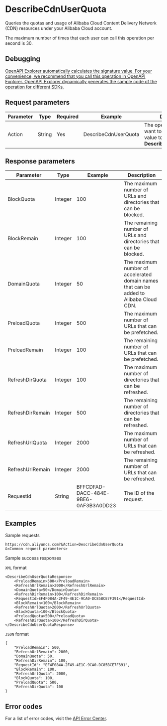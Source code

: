# DescribeCdnUserQuota

Queries the quotas and usage of Alibaba Cloud Content Delivery Network \(CDN\) resources under your Alibaba Cloud account.

The maximum number of times that each user can call this operation per second is 30.

## Debugging

[OpenAPI Explorer automatically calculates the signature value. For your convenience, we recommend that you call this operation in OpenAPI Explorer. OpenAPI Explorer dynamically generates the sample code of the operation for different SDKs.](https://api.aliyun.com/#product=Cdn&api=DescribeCdnUserQuota&type=RPC&version=2018-05-10)

## Request parameters

|Parameter|Type|Required|Example|Description|
|---------|----|--------|-------|-----------|
|Action|String|Yes|DescribeCdnUserQuota|The operation that you want to perform. Set the value to **DescribeCdnUserQuota**. |

## Response parameters

|Parameter|Type|Example|Description|
|---------|----|-------|-----------|
|BlockQuota|Integer|100|The maximum number of URLs and directories that can be blocked. |
|BlockRemain|Integer|100|The remaining number of URLs and directories that can be blocked. |
|DomainQuota|Integer|50|The maximum number of accelerated domain names that can be added to Alibaba Cloud CDN. |
|PreloadQuota|Integer|500|The maximum number of URLs that can be prefetched. |
|PreloadRemain|Integer|100|The remaining number of URLs that can be prefetched. |
|RefreshDirQuota|Integer|100|The maximum number of directories that can be refreshed. |
|RefreshDirRemain|Integer|500|The remaining number of directories that can be refreshed. |
|RefreshUrlQuota|Integer|2000|The maximum number of URLs that can be refreshed. |
|RefreshUrlRemain|Integer|2000|The remaining number of URLs that can be refreshed. |
|RequestId|String|BFFCDFAD-DACC-484E-9BE6-0AF3B3A0DD23|The ID of the request. |

## Examples

Sample requests

```
https://cdn.aliyuncs.com?&Action=DescribeCdnUserQuota
&<Common request parameters>
```

Sample success responses

`XML` format

```
<DescribeCdnUserQuotaResponse>
    <PreloadRemain>500</PreloadRemain>
    <RefreshUrlRemain>2000</RefreshUrlRemain>
    <DomainQuota>50</DomainQuota>
    <RefreshDirRemain>100</RefreshDirRemain>
    <RequestId>EF4F084A-2F49-4E1C-9CA0-DC85BCE7F391</RequestId>
    <BlockRemain>100</BlockRemain>
    <RefreshUrlQuota>2000</RefreshUrlQuota>
    <BlockQuota>100</BlockQuota>
    <PreloadQuota>500</PreloadQuota>
    <RefreshDirQuota>100</RefreshDirQuota>
</DescribeCdnUserQuotaResponse>
```

`JSON` format

```
{
	"PreloadRemain": 500,
	"RefreshUrlRemain": 2000,
	"DomainQuota": 50,
	"RefreshDirRemain": 100,
	"RequestId": "EF4F084A-2F49-4E1C-9CA0-DC85BCE7F391",
	"BlockRemain": 100,
	"RefreshUrlQuota": 2000,
	"BlockQuota": 100,
	"PreloadQuota": 500,
	"RefreshDirQuota": 100
}
```

## Error codes

For a list of error codes, visit the [API Error Center](https://error-center.alibabacloud.com/status/product/Cdn).

